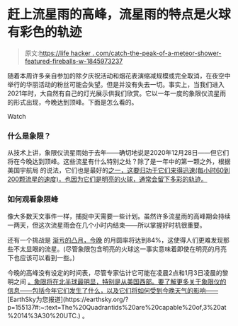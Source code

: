 # 赶上流星雨的高峰，流星雨的特点是火球有彩色的轨迹

> 原文:[https://life hacker . com/catch-the-peak-of-a-meteor-shower-featured-fireballs-w-1845973237](https://lifehacker.com/catch-the-peak-of-a-meteor-shower-featuring-fireballs-w-1845973237)

随着本周许多亲自参加的除夕庆祝活动和烟花表演缩减规模或完全取消，在夜空中举行的华丽活动的粉丝可能会失望。但是并没有失去一切。事实上，当我们进入2021年时，大自然有自己的灯光展示供我们欣赏。它以一年一度的象限仪流星雨的形式出现，今晚达到顶峰。下面是怎么看的。

Watch

### 什么是象限？

从技术上讲，象限仪流星雨始于去年——确切地说是2020年12月28日——但它们将在今晚达到顶峰。这些流星有什么特别之处？除了是一年中的第一颗之外，根据美国宇航局 的说法，它们也是最好的[之一，这要归功于它们来得迅速(每小时60到200颗流星的速度)，也因为它们是明亮的火球，通常会留下多彩的轨迹。](https://solarsystem.nasa.gov/asteroids-comets-and-meteors/meteors-and-meteorites/quadrantids/in-depth/)

### **如何观看象限峰**

像大多数天文事件一样，捕捉中天需要一些计划。虽然许多流星雨的高峰期会持续一两天，但这次流星雨会在几个小时内结束——所以掌握好时机很重要。

还有一个挑战是 [渐亏的凸月，今晚](https://www.amsmeteors.org/meteor-showers/meteor-shower-calendar/#Quadrantids) 的月圆率将达到84%，这使得人们更难发现那些不太显眼的流星。(尽管象限包含明亮的火球这一事实意味着即使在明亮的月亮下也应该可以看到一些。)

今晚的高峰没有设定的时间表，尽管专家估计它可能在凌晨2点和1月3日凌晨的黎明之间 [。象限将在北半球最明显，特别是从美国西部。要了解更多关于象限仪的信息——包括今年它们发生了什么，以及它们将如何受到今晚天气的影响——](https://earthsky.org/?p=155137#:~:text=The%20Quadrantids%20are%20capable%20of,3%20at%2014%3A30%20UTC.)[EarthSky为您报道](https://earthsky.org/?p=155137#:~:text=The%20Quadrantids%20are%20capable%20of,3%20at%2014%3A30%20UTC.) 。